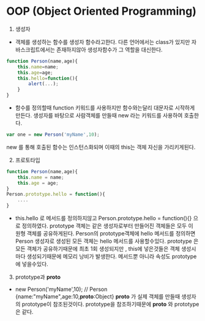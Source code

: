 # OOP (Object Oriented Programming)

1. 생성자 

- 객체를 생성하는 함수를 생성자 함수라고한다.
다른 언어에서는 class가 있지만 자바스크립트에서는 존재하지않아
생성자함수가 그 역할을 대신한다.
```javascript
function Person(name,age){
    this.name=name;
    this.age=age;
    this.hello=function(){
        alert(...);
    }
}
```
- 함수를 정의할때 function 키워드를 사용하지만 함수와는달리 대문자로 시작하게만든다.
생성자를 바탕으로 사람객체를 만들때 new 라는 키워드를 사용하여 호출한다.
```javascript
var one = new Person('myName',10);
```
new 를 통해 호출된 함수는 인스턴스화되며 이때의 this는 객체 자신을 가리키게된다. 



2. 프로토타입
```javascript
function Person(name,age){
    this.name = name;
    this.age = age;
}
Person.prototype.hello = function(){
    ....
}
```
- this.hello 로 메서드를 정의하지않고 
Person.prototype.hello = function(){} 으로 정의하였다.
prototype 객체는 같은 생성자로부터 만들어진 객체들은 모두 이 원형 객체를 공유하게된다.
Person의 prototype객체에 hello 메서드를 정의하면 Person 생성자로 생성된 모든 객체는 hello 메서드를 사용할수있다.
prototype 은 모든 객체가 공유하기때문에 최초 1회 생성되지만 , this에 넣은것들은 객체 생성시마다 생성되기때문에 메모리 낭비가 발생한다.
메서드뿐 아니라 속성도 prototype에 넣을수있다.



3. prototype과 __proto__ 

- new Person('myName',10); // Person {name:"myName",age:10,__proto__:Object}
__proto__ 가 실제 객체를 만들때 생성자의 prototype이 참조된것이다.
prototype을 참조하기때문에 __proto__ 와 prototype은 같다.




